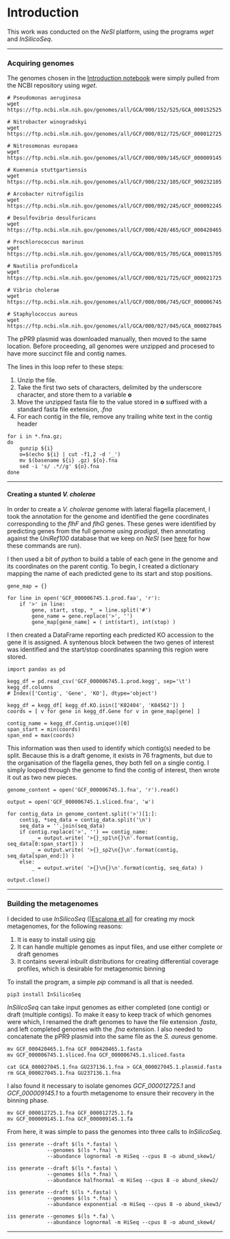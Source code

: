 # Introduction

This work was conducted on the *NeSI* platform, using the programs *wget* and *InSilicoSeq*.

----

### Acquiring genomes

The genomes chosen in the [Introduction notebook](https://github.com/GenomicsAotearoa/metagenomics_summer_school/blob/master/building_resources/0.introduction.md) were simply pulled from the NCBI repository using *wget*.

```
# Pseudomonas aeruginosa
wget https://ftp.ncbi.nlm.nih.gov/genomes/all/GCA/000/152/525/GCA_000152525.1_ASM15252v1/GCA_000152525.1_ASM15252v1_genomic.fna.gz

# Nitrobacter winogradskyi
wget https://ftp.ncbi.nlm.nih.gov/genomes/all/GCF/000/012/725/GCF_000012725.1_ASM1272v1/GCF_000012725.1_ASM1272v1_genomic.fna.gz

# Nitrosomonas europaea
wget https://ftp.ncbi.nlm.nih.gov/genomes/all/GCF/000/009/145/GCF_000009145.1_ASM914v1/GCF_000009145.1_ASM914v1_genomic.fna.gz

# Kuenenia stuttgartiensis
wget https://ftp.ncbi.nlm.nih.gov/genomes/all/GCF/900/232/105/GCF_900232105.1_Kuenenia_stuttgartiensis_MBR1/GCF_900232105.1_Kuenenia_stuttgartiensis_MBR1_genomic.fna.gz

# Arcobacter nitrofigilis
wget https://ftp.ncbi.nlm.nih.gov/genomes/all/GCF/000/092/245/GCF_000092245.1_ASM9224v1/GCF_000092245.1_ASM9224v1_genomic.fna.gz

# Desulfovibrio desulfuricans
wget https://ftp.ncbi.nlm.nih.gov/genomes/all/GCF/000/420/465/GCF_000420465.1_ASM42046v1/GCF_000420465.1_ASM42046v1_genomic.fna.gz

# Prochlorococcus marinus
wget https://ftp.ncbi.nlm.nih.gov/genomes/all/GCA/000/015/705/GCA_000015705.1_ASM1570v1/GCA_000015705.1_ASM1570v1_genomic.fna.gz

# Nautilia profundicola
wget https://ftp.ncbi.nlm.nih.gov/genomes/all/GCF/000/021/725/GCF_000021725.1_ASM2172v1/GCF_000021725.1_ASM2172v1_genomic.fna.gz

# Vibrio cholerae
wget https://ftp.ncbi.nlm.nih.gov/genomes/all/GCF/000/006/745/GCF_000006745.1_ASM674v1/GCF_000006745.1_ASM674v1_genomic.fna.gz

# Staphylococcus aureus
wget https://ftp.ncbi.nlm.nih.gov/genomes/all/GCA/000/027/045/GCA_000027045.1_ASM2704v1/GCA_000027045.1_ASM2704v1_genomic.fna.gz
```

The pPR9 plasmid was downloaded manually, then moved to the same location. Before proceeding, all genomes were unzipped and procesed to have more succinct file and contig names.

The lines in this loop refer to these steps:

1. Unzip the file.
1. Take the first two sets of characters, delimited by the underscore character, and store them to a variable **o**
1. Move the unzipped fasta file to the value stored in **o** suffixed with a standard fasta file extension, *.fna*
1. For each contig in the file, remove any trailing white text in the contig header

```
for i in *.fna.gz;
do
    gunzip ${i}
    o=$(echo ${i} | cut -f1,2 -d '_')
    mv $(basename ${i} .gz) ${o}.fna
    sed -i 's/ .*//g' ${o}.fna
done
```

----

#### Creating a stunted *V. cholerae*

In order to create a *V. cholerae* genome with lateral flagella placement, I took the annotation for the genome and identified the gene coordinates corresponding to the *flhF* and *flhG* genes. These genes were identified by predicting genes from the full genome using *prodigal*, then annotating against the *UniRef100* database that we keep on *NeSI* (see [here](https://github.com/GenomicsAotearoa/environmental_metagenomics/blob/master/metagenomic_annotation/1.gene_annotation.md) for how these commands are run).

I then used a bit of *python* to build a table of each gene in the genome and its coordinates on the parent contig. To begin, I created a dictionary mapping the name of each predicted gene to its start and stop positions.

```
gene_map = {}

for line in open('GCF_000006745.1.prod.faa', 'r'):
    if '>' in line:
        gene, start, stop, *_ = line.split('#')
        gene_name = gene.replace('>', '')
        gene_map[gene_name] = ( int(start), int(stop) )
```

I then created a DataFrame reporting each predicted KO accession to the gene it is assigned. A syntenous block between the two genes of interest was identified and the start/stop coordinates spanning this region were stored.

```
import pandas as pd

kegg_df = pd.read_csv('GCF_000006745.1.prod.kegg', sep='\t')
kegg_df.columns
# Index(['Contig', 'Gene', 'KO'], dtype='object')

kegg_df = kegg_df[ kegg_df.KO.isin(['K02404', 'K04562']) ]
coords = [ v for gene in kegg_df.Gene for v in gene_map[gene] ]

contig_name = kegg_df.Contig.unique()[0]
span_start = min(coords)
span_end = max(coords)
```

This information was then used to identify which contig(s) needed to be split. Because this is a draft genome, it exists in 76 fragments, but due to the organisation of the flagella genes, they both fell on a single contig. I simply looped through the genome to find the contig of interest, then wrote it out as two new pieces.

```
genome_content = open('GCF_000006745.1.fna', 'r').read()

output = open('GCF_000006745.1.sliced.fna', 'w')

for contig_data in genome_content.split('>')[1:]:
    contig, *seq_data = contig_data.split('\n')
    seq_data = ''.join(seq_data)
    if contig.replace('>', '') == contig_name:
        _ = output.write( '>{}_sp1\n{}\n'.format(contig, seq_data[0:span_start]) )
        _ = output.write( '>{}_sp2\n{}\n'.format(contig, seq_data[span_end:]) )
    else:
        _ = output.write( '>{}\n{}\n'.format(contig, seq_data) )

output.close()
```

----

### Building the metagenomes

I decided to use *InSilicoSeq* ([[Escalona et al](https://www.ncbi.nlm.nih.gov/pmc/articles/PMC5224698/)] for creating my mock metagenomes, for the following reasons:

1. It is easy to install using [pip](https://pypi.org/project/pip/)
1. It can handle multiple genomes as input files, and use either complete or draft genomes
1. It contains several inbuilt distributions for creating differential coverage profiles, which is desirable for metagenomic binning

To install the program, a simple *pip* command is all that is needed.

```
pip3 install InSilicoSeq
```

*InSilicoSeq* can take input genomes as either completed (one contig) or draft (multiple contigs). To make it easy to keep track of which genomes were which, I renamed the draft genomes to have the file extension *.fasta*, and left completed genomes with the *.fna* extension. I also needed to concatenate the pPR9 plasmid into the same file as the *S. aureus* genome.

```
mv GCF_000420465.1.fna GCF_000420465.1.fasta
mv GCF_000006745.1.sliced.fna GCF_000006745.1.sliced.fasta

cat GCA_000027045.1.fna GU237136.1.fna > GCA_000027045.1.plasmid.fasta
rm GCA_000027045.1.fna GU237136.1.fna
```

I also found it necessary to isolate genomes *GCF_000012725.1* and *GCF_000009145.1* to a fourth metagenome to ensure their recovery in the binning phase.

```
mv GCF_000012725.1.fna GCF_000012725.1.fa
mv GCF_000009145.1.fna GCF_000009145.1.fa
```

From here, it was simple to pass the genomes into three calls to *InSilicoSeq*.

```
iss generate --draft $(ls *.fasta) \
             --genomes $(ls *.fna) \
             --abundance lognormal -m HiSeq --cpus 8 -o abund_skew1/

iss generate --draft $(ls *.fasta) \
             --genomes $(ls *.fna) \
             --abundance halfnormal -m HiSeq --cpus 8 -o abund_skew2/

iss generate --draft $(ls *.fasta) \
             --genomes $(ls *.fna) \
             --abundance exponential -m HiSeq --cpus 8 -o abund_skew3/

iss generate --genomes $(ls *.fa) \
             --abundance lognormal -m HiSeq --cpus 8 -o abund_skew4/
```

----